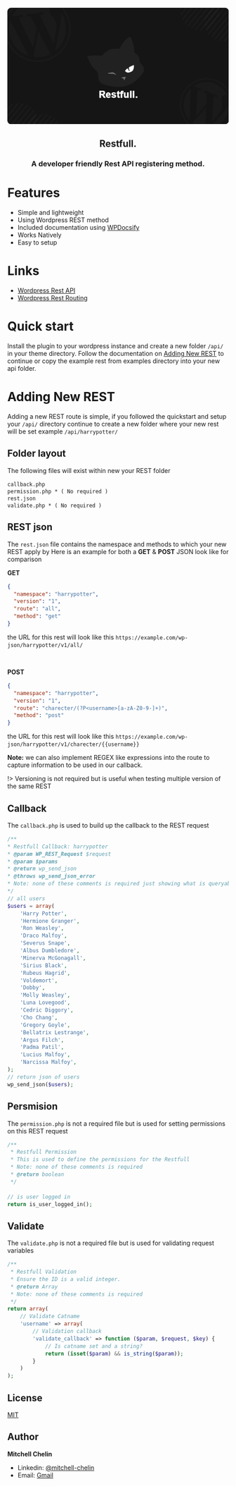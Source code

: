 <p align="center">
    <img alt="Restfull" src="./inc/docs/_images/WPRestfull.png">
</p>

<div align="center">
<h2>Restfull.</h2>
<h3>A developer friendly Rest API registering method.</h3>
</div>

# Features

- Simple and lightweight
- Using Wordpress REST method
- Included documentation using [WPDocsify](https://github.com/mitchell-b-chelin/WPDocsify)
- Works Natively
- Easy to setup

# Links

- [Wordpress Rest API](https://developer.wordpress.org/rest-api/)  
- [Wordpress Rest Routing](https://developer.wordpress.org/reference/functions/register_rest_route/)

# Quick start
Install the plugin to your wordpress instance and create a new folder ```/api/``` in your theme directory.
Follow the documentation on [Adding New REST](rf_newrest.md) to continue or copy the example rest from examples directory into your new api folder.

# Adding New REST
Adding a new REST route is simple, if you followed the quickstart and setup your ```/api/``` directory continue to create a new folder where your new rest will be set example ```/api/harrypotter/```

## Folder layout
The following files will exist within new your REST folder
```
callback.php
permission.php * ( No required )
rest.json
validate.php * ( No required )
```

## REST json
The ```rest.json``` file contains the namespace and methods to which your new REST apply by
Here is an example for both a **GET** & **POST** JSON look like for comparison

**GET**
```json
{
  "namespace": "harrypotter",
  "version": "1",
  "route": "all",
  "method": "get"
}
```
the URL for this rest will look like this
```https://example.com/wp-json/harrypotter/v1/all/```

<br/>

**POST**
```json
{
  "namespace": "harrypotter",
  "version": "1",
  "route": "charecter/(?P<username>[a-zA-Z0-9-]+)",
  "method": "post"
}
```
the URL for this rest will look like this
```https://example.com/wp-json/harrypotter/v1/charecter/{{username}}```

**Note:** we can also implement REGEX like expressions into the route to capture information to be used in our callback.

!> Versioning is not required but is useful when testing multiple version of the same REST

## Callback
The ```callback.php``` is used to build up the callback to the REST request 
```php
/**
* Restfull Callback: harrypotter
* @param WP_REST_Request $request
* @param $params
* @return wp_send_json
* @throws wp_send_json_error
* Note: none of these comments is required just showing what is queryable within this file.
*/
// all users
$users = array(
    'Harry Potter',
    'Hermione Granger',
    'Ron Weasley',
    'Draco Malfoy',
    'Severus Snape',
    'Albus Dumbledore',
    'Minerva McGonagall',
    'Sirius Black',
    'Rubeus Hagrid',
    'Voldemort',
    'Dobby',
    'Molly Weasley',
    'Luna Lovegood',
    'Cedric Diggory',
    'Cho Chang',
    'Gregory Goyle',
    'Bellatrix Lestrange',
    'Argus Filch',
    'Padma Patil',
    'Lucius Malfoy',
    'Narcissa Malfoy',
);
// return json of users
wp_send_json($users);
```

## Persmision
The ```permission.php``` is not a required file but is used for setting permissions on this REST request
```php
/**
 * Restfull Permission
 * This is used to define the permissions for the Restfull
 * Note: none of these comments is required
 * @return boolean
 */

// is user logged in
return is_user_logged_in();
```

## Validate
The ```validate.php``` is not a required file but is used for validating request variables
```php
/** 
 * Restfull Validation
 * Ensure the ID is a valid integer.
 * @return Array
 * Note: none of these comments is required
 */
return array(
    // Validate Catname
    'username' => array(
        // Validation callback
        'validate_callback' => function ($param, $request, $key) {
            // Is catname set and a string?
            return (isset($param) && is_string($param));
        }
    )
);
```

## License

[MIT](LICENSE)

## Author

**Mitchell Chelin**

- Linkedin: [@mitchell-chelin](https://www.linkedin.com/in/mitchell-chelin/)
- Email: [Gmail](mitchell.b.chelin@gmail.com)
